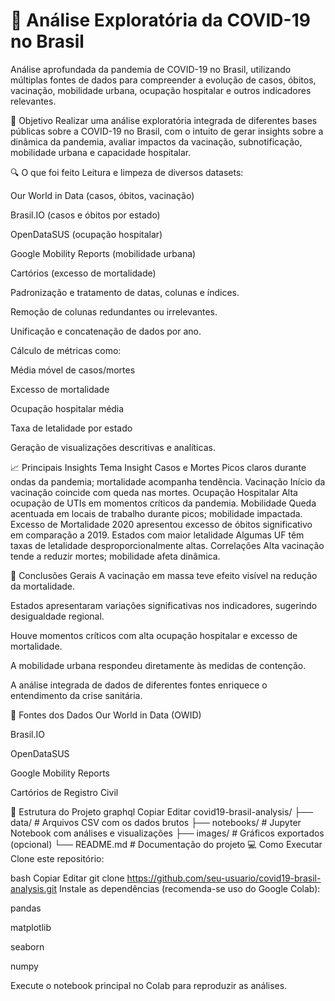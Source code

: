 # 🦠 Análise Exploratória da COVID-19 no Brasil
Análise aprofundada da pandemia de COVID-19 no Brasil, utilizando múltiplas fontes de dados para compreender a evolução de casos, óbitos, vacinação, mobilidade urbana, ocupação hospitalar e outros indicadores relevantes.

🎯 Objetivo
Realizar uma análise exploratória integrada de diferentes bases públicas sobre a COVID-19 no Brasil, com o intuito de gerar insights sobre a dinâmica da pandemia, avaliar impactos da vacinação, subnotificação, mobilidade urbana e capacidade hospitalar.

🔍 O que foi feito
Leitura e limpeza de diversos datasets:

Our World in Data (casos, óbitos, vacinação)

Brasil.IO (casos e óbitos por estado)

OpenDataSUS (ocupação hospitalar)

Google Mobility Reports (mobilidade urbana)

Cartórios (excesso de mortalidade)

Padronização e tratamento de datas, colunas e índices.

Remoção de colunas redundantes ou irrelevantes.

Unificação e concatenação de dados por ano.

Cálculo de métricas como:

Média móvel de casos/mortes

Excesso de mortalidade

Ocupação hospitalar média

Taxa de letalidade por estado

Geração de visualizações descritivas e analíticas.

📈 Principais Insights
Tema	Insight
Casos e Mortes	Picos claros durante ondas da pandemia; mortalidade acompanha tendência.
Vacinação	Início da vacinação coincide com queda nas mortes.
Ocupação Hospitalar	Alta ocupação de UTIs em momentos críticos da pandemia.
Mobilidade	Queda acentuada em locais de trabalho durante picos; mobilidade impactada.
Excesso de Mortalidade	2020 apresentou excesso de óbitos significativo em comparação a 2019.
Estados com maior letalidade	Algumas UF têm taxas de letalidade desproporcionalmente altas.
Correlações	Alta vacinação tende a reduzir mortes; mobilidade afeta dinâmica.

🧠 Conclusões Gerais
A vacinação em massa teve efeito visível na redução da mortalidade.

Estados apresentaram variações significativas nos indicadores, sugerindo desigualdade regional.

Houve momentos críticos com alta ocupação hospitalar e excesso de mortalidade.

A mobilidade urbana respondeu diretamente às medidas de contenção.

A análise integrada de dados de diferentes fontes enriquece o entendimento da crise sanitária.

🔗 Fontes dos Dados
Our World in Data (OWID)

Brasil.IO

OpenDataSUS

Google Mobility Reports

Cartórios de Registro Civil

📁 Estrutura do Projeto
graphql
Copiar
Editar
covid19-brasil-analysis/
├── data/                  # Arquivos CSV com os dados brutos
├── notebooks/             # Jupyter Notebook com análises e visualizações
├── images/                # Gráficos exportados (opcional)
└── README.md              # Documentação do projeto
💻 Como Executar
Clone este repositório:

bash
Copiar
Editar
git clone https://github.com/seu-usuario/covid19-brasil-analysis.git
Instale as dependências (recomenda-se uso do Google Colab):

pandas

matplotlib

seaborn

numpy

Execute o notebook principal no Colab para reproduzir as análises.

